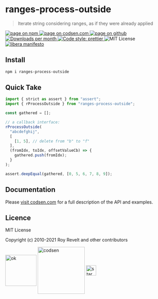 # ranges-process-outside

> Iterate string considering ranges, as if they were already applied

<div class="package-badges">
  <a href="https://www.npmjs.com/package/ranges-process-outside" rel="nofollow noreferrer noopener">
    <img src="https://img.shields.io/badge/-npm-blue?style=flat-square" alt="page on npm">
  </a>
  <a href="https://codsen.com/os/ranges-process-outside" rel="nofollow noreferrer noopener">
    <img src="https://img.shields.io/badge/-codsen-blue?style=flat-square" alt="page on codsen.com">
  </a>
  <a href="https://github.com/codsen/codsen/tree/main/packages/ranges-process-outside" rel="nofollow noreferrer noopener">
    <img src="https://img.shields.io/badge/-github-blue?style=flat-square" alt="page on github">
  </a>
  <a href="https://npmcharts.com/compare/ranges-process-outside?interval=30" rel="nofollow noreferrer noopener" target="_blank">
    <img src="https://img.shields.io/npm/dm/ranges-process-outside.svg?style=flat-square" alt="Downloads per month">
  </a>
  <a href="https://prettier.io" rel="nofollow noreferrer noopener" target="_blank">
    <img src="https://img.shields.io/badge/code_style-prettier-brightgreen.svg?style=flat-square" alt="Code style: prettier">
  </a>
  <img src="https://img.shields.io/badge/licence-MIT-brightgreen.svg?style=flat-square" alt="MIT License">
  <a href="https://liberamanifesto.com" rel="nofollow noreferrer noopener" target="_blank">
    <img src="https://img.shields.io/badge/libera-manifesto-lightgrey.svg?style=flat-square" alt="libera manifesto">
  </a>
</div>

## Install

```bash
npm i ranges-process-outside
```

## Quick Take

```js
import { strict as assert } from "assert";
import { rProcessOutside } from "ranges-process-outside";

const gathered = [];

// a callback interface:
rProcessOutside(
  "abcdefghij",
  [
    [1, 5], // delete from "b" to "f"
  ],
  (fromIdx, toIdx, offsetValueCb) => {
    gathered.push(fromIdx);
  }
);

assert.deepEqual(gathered, [0, 5, 6, 7, 8, 9]);
```

## Documentation

Please [visit codsen.com](https://codsen.com/os/ranges-process-outside/) for a full description of the API and examples.

## Licence

MIT License

Copyright (c) 2010-2021 Roy Revelt and other contributors

<img src="https://codsen.com/images/png-codsen-ok.png" width="98" alt="ok" align="center"> <img src="https://codsen.com/images/png-codsen-1.png" width="148" alt="codsen" align="center"> <img src="https://codsen.com/images/png-codsen-star-small.png" width="32" alt="star" align="center">
